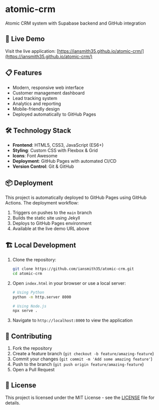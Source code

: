 # atomic-crm
Atomic CRM system with Supabase backend and GitHub integration

## 🚀 Live Demo
Visit the live application: [https://iansmith35.github.io/atomic-crm/](https://iansmith35.github.io/atomic-crm/)

## 📋 Features
- Modern, responsive web interface
- Customer management dashboard
- Lead tracking system
- Analytics and reporting
- Mobile-friendly design
- Deployed automatically to GitHub Pages

## 🛠️ Technology Stack
- **Frontend**: HTML5, CSS3, JavaScript (ES6+)
- **Styling**: Custom CSS with Flexbox & Grid
- **Icons**: Font Awesome
- **Deployment**: GitHub Pages with automated CI/CD
- **Version Control**: Git & GitHub

## 📦 Deployment
This project is automatically deployed to GitHub Pages using GitHub Actions. The deployment workflow:

1. Triggers on pushes to the `main` branch
2. Builds the static site using Jekyll
3. Deploys to GitHub Pages environment
4. Available at the live demo URL above

## 🏗️ Local Development
1. Clone the repository:
   ```bash
   git clone https://github.com/iansmith35/atomic-crm.git
   cd atomic-crm
   ```

2. Open `index.html` in your browser or use a local server:
   ```bash
   # Using Python
   python -m http.server 8000
   
   # Using Node.js
   npx serve .
   ```

3. Navigate to `http://localhost:8000` to view the application

## 🤝 Contributing
1. Fork the repository
2. Create a feature branch (`git checkout -b feature/amazing-feature`)
3. Commit your changes (`git commit -m 'Add some amazing feature'`)
4. Push to the branch (`git push origin feature/amazing-feature`)
5. Open a Pull Request

## 📄 License
This project is licensed under the MIT License - see the [LICENSE](LICENSE) file for details.
